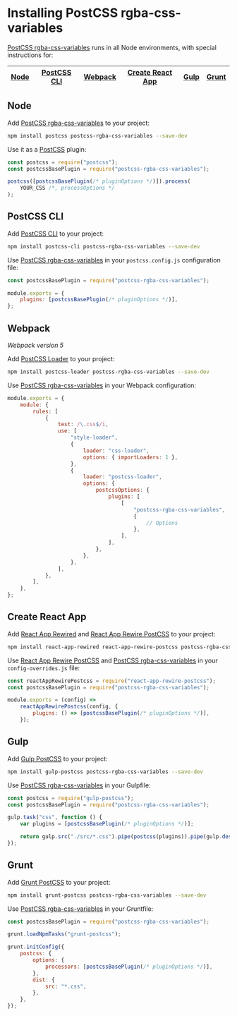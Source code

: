 # Installing PostCSS rgba-css-variables

[PostCSS rgba-css-variables] runs in all Node environments, with special instructions for:

| [Node](#node) | [PostCSS CLI](#postcss-cli) | [Webpack](#webpack) | [Create React App](#create-react-app) | [Gulp](#gulp) | [Grunt](#grunt) |
| ------------- | --------------------------- | ------------------- | ------------------------------------- | ------------- | --------------- |

## Node

Add [PostCSS rgba-css-variables] to your project:

```bash
npm install postcss postcss-rgba-css-variables --save-dev
```

Use it as a [PostCSS] plugin:

```js
const postcss = require("postcss");
const postcssBasePlugin = require("postcss-rgba-css-variables");

postcss([postcssBasePlugin(/* pluginOptions */)]).process(
	YOUR_CSS /*, processOptions */
);
```

## PostCSS CLI

Add [PostCSS CLI] to your project:

```bash
npm install postcss-cli postcss-rgba-css-variables --save-dev
```

Use [PostCSS rgba-css-variables] in your `postcss.config.js` configuration file:

```js
const postcssBasePlugin = require("postcss-rgba-css-variables");

module.exports = {
	plugins: [postcssBasePlugin(/* pluginOptions */)],
};
```

## Webpack

_Webpack version 5_

Add [PostCSS Loader] to your project:

```bash
npm install postcss-loader postcss-rgba-css-variables --save-dev
```

Use [PostCSS rgba-css-variables] in your Webpack configuration:

```js
module.exports = {
	module: {
		rules: [
			{
				test: /\.css$/i,
				use: [
					"style-loader",
					{
						loader: "css-loader",
						options: { importLoaders: 1 },
					},
					{
						loader: "postcss-loader",
						options: {
							postcssOptions: {
								plugins: [
									[
										"postcss-rgba-css-variables",
										{
											// Options
										},
									],
								],
							},
						},
					},
				],
			},
		],
	},
};
```

## Create React App

Add [React App Rewired] and [React App Rewire PostCSS] to your project:

```bash
npm install react-app-rewired react-app-rewire-postcss postcss-rgba-css-variables --save-dev
```

Use [React App Rewire PostCSS] and [PostCSS rgba-css-variables] in your
`config-overrides.js` file:

```js
const reactAppRewirePostcss = require("react-app-rewire-postcss");
const postcssBasePlugin = require("postcss-rgba-css-variables");

module.exports = (config) =>
	reactAppRewirePostcss(config, {
		plugins: () => [postcssBasePlugin(/* pluginOptions */)],
	});
```

## Gulp

Add [Gulp PostCSS] to your project:

```bash
npm install gulp-postcss postcss-rgba-css-variables --save-dev
```

Use [PostCSS rgba-css-variables] in your Gulpfile:

```js
const postcss = require("gulp-postcss");
const postcssBasePlugin = require("postcss-rgba-css-variables");

gulp.task("css", function () {
	var plugins = [postcssBasePlugin(/* pluginOptions */)];

	return gulp.src("./src/*.css").pipe(postcss(plugins)).pipe(gulp.dest("."));
});
```

## Grunt

Add [Grunt PostCSS] to your project:

```bash
npm install grunt-postcss postcss-rgba-css-variables --save-dev
```

Use [PostCSS rgba-css-variables] in your Gruntfile:

```js
const postcssBasePlugin = require("postcss-rgba-css-variables");

grunt.loadNpmTasks("grunt-postcss");

grunt.initConfig({
	postcss: {
		options: {
			processors: [postcssBasePlugin(/* pluginOptions */)],
		},
		dist: {
			src: "*.css",
		},
	},
});
```

[gulp postcss]: https://github.com/postcss/gulp-postcss
[grunt postcss]: https://github.com/nDmitry/grunt-postcss
[postcss]: https://github.com/postcss/postcss
[postcss cli]: https://github.com/postcss/postcss-cli
[postcss loader]: https://github.com/postcss/postcss-loader
[postcss rgba-css-variables]: https://github.com/csstools/postcss-plugins/tree/main/plugins/postcss-rgba-css-variables
[react app rewire postcss]: https://github.com/csstools/react-app-rewire-postcss
[react app rewired]: https://github.com/timarney/react-app-rewired
